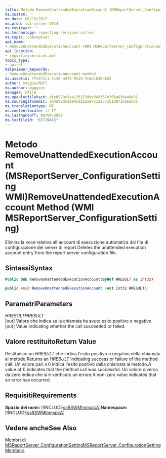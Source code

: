 ```yaml
---
title: Metodo RemoveUnattendedExecutionAccount (MSReportServer_ConfigurationSetting WMI) | Microsoft Docs
ms.custom: ''
ms.date: 06/13/2017
ms.prod: sql-server-2014
ms.reviewer: ''
ms.technology: reporting-services-native
ms.topic: conceptual
api_name:
- RemoveUnattendedExecutionAccount (WMI MSReportServer_ConfigurationSetting Class)
api_location:
- reportingservices.mof
topic_type:
- apiref
helpviewer_keywords:
- RemoveUnattendedExecutionAccount method
ms.assetid: 77e371c1-7c26-44f9-9119-7c8dc838db32
author: maggiesMSFT
ms.author: maggies
manager: kfile
ms.openlocfilehash: efe0523c9aa13315399c043367ef05a63da46e91
ms.sourcegitcommit: ad4d92dce894592a259721a1571b1d8736abacdb
ms.translationtype: MT
ms.contentlocale: it-IT
ms.lasthandoff: 08/04/2020
ms.locfileid: "87719415"
---
```

# <a name="removeunattendedexecutionaccount-method-wmi-msreportserver_configurationsetting"></a><span data-ttu-id="4218c-102">Metodo RemoveUnattendedExecutionAccount (MSReportServer_ConfigurationSetting WMI)</span><span class="sxs-lookup"><span data-stu-id="4218c-102">RemoveUnattendedExecutionAccount Method (WMI MSReportServer_ConfigurationSetting)</span></span>
  <span data-ttu-id="4218c-103">Elimina la voce relativa all'account di esecuzione automatica dal file di configurazione del server di report.</span><span class="sxs-lookup"><span data-stu-id="4218c-103">Deletes the unattended execution account entry from the report server configuration file.</span></span>  
  
## <a name="syntax"></a><span data-ttu-id="4218c-104">Sintassi</span><span class="sxs-lookup"><span data-stu-id="4218c-104">Syntax</span></span>  
  
```vb  
Public Sub RemoveUnattendedExecutionAccount(ByRef HRESULT as Int32)  
```  
  
```csharp  
public void RemoveUnattendedExecutionAccount (out Int32 HRESULT);  
```  
  
## <a name="parameters"></a><span data-ttu-id="4218c-105">Parametri</span><span class="sxs-lookup"><span data-stu-id="4218c-105">Parameters</span></span>  
 <span data-ttu-id="4218c-106">*HRESULT*</span><span class="sxs-lookup"><span data-stu-id="4218c-106">*HRESULT*</span></span>  
 <span data-ttu-id="4218c-107">[out] Valore che indica se la chiamata ha avuto esito positivo o negativo.</span><span class="sxs-lookup"><span data-stu-id="4218c-107">[out] Value indicating whether the call succeeded or failed.</span></span>  
  
## <a name="return-value"></a><span data-ttu-id="4218c-108">Valore restituito</span><span class="sxs-lookup"><span data-stu-id="4218c-108">Return Value</span></span>  
 <span data-ttu-id="4218c-109">Restituisce un *HRESULT* che indica l'esito positivo o negativo della chiamata al metodo.</span><span class="sxs-lookup"><span data-stu-id="4218c-109">Returns an *HRESULT* indicating success or failure of the method call.</span></span> <span data-ttu-id="4218c-110">Un valore pari a 0 indica l'esito positivo della chiamata al metodo.</span><span class="sxs-lookup"><span data-stu-id="4218c-110">A value of 0 indicates that the method call was successful.</span></span> <span data-ttu-id="4218c-111">Un valore diverso da zero indica che si è verificato un errore.</span><span class="sxs-lookup"><span data-stu-id="4218c-111">A non-zero value indicates that an error has occurred.</span></span>  
  
## <a name="requirements"></a><span data-ttu-id="4218c-112">Requisiti</span><span class="sxs-lookup"><span data-stu-id="4218c-112">Requirements</span></span>  
 <span data-ttu-id="4218c-113">**Spazio dei nomi:** [!INCLUDE[ssRSWMInmspcA](../../includes/ssrswminmspca-md.md)]</span><span class="sxs-lookup"><span data-stu-id="4218c-113">**Namespace:** [!INCLUDE[ssRSWMInmspcA](../../includes/ssrswminmspca-md.md)]</span></span>  
  
## <a name="see-also"></a><span data-ttu-id="4218c-114">Vedere anche</span><span class="sxs-lookup"><span data-stu-id="4218c-114">See Also</span></span>  
 [<span data-ttu-id="4218c-115">Membri di MSReportServer_ConfigurationSetting</span><span class="sxs-lookup"><span data-stu-id="4218c-115">MSReportServer_ConfigurationSetting Members</span></span>](msreportserver-configurationsetting-members.md)  
  
  
